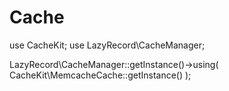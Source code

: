 Cache
========

use CacheKit;
use LazyRecord\CacheManager;

LazyRecord\CacheManager::getInstance()->using(
    CacheKit\MemcacheCache::getInstance()
);

